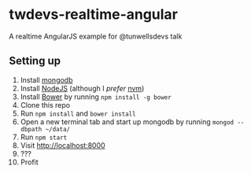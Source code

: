 # twdevs-realtime-angular

A realtime AngularJS example for @tunwellsdevs talk

## Setting up
1. Install [mongodb](http://www.mongodb.org/)
2. Install [NodeJS](http://nodejs.org/) (although I _prefer_ [nvm](https://github.com/creationix/nvm))
3. Install [Bower](http://bower.io) by running `npm install -g bower`
4. Clone this repo
5. Run `npm install` and `bower install`
6. Open a new terminal tab and start up mongodb by running `mongod --dbpath ~/data/`
7. Run `npm start`
8. Visit [http://localhost:8000](http://localhost:8000)
9. ???
10. Profit